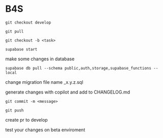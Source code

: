 # B4S

`git checkout develop`

`git pull`

`git checkout -b <task>`

`supabase start`

make some changes in database

`supabase db pull --schema public,auth,storage,supabase_functions --local`

change migration file name _x.y.z.sql

generate changes with copilot and add to CHANGELOG.md

`git commit -m <message>`

`git push`

create pr to develop

test your changes on beta enviroment
